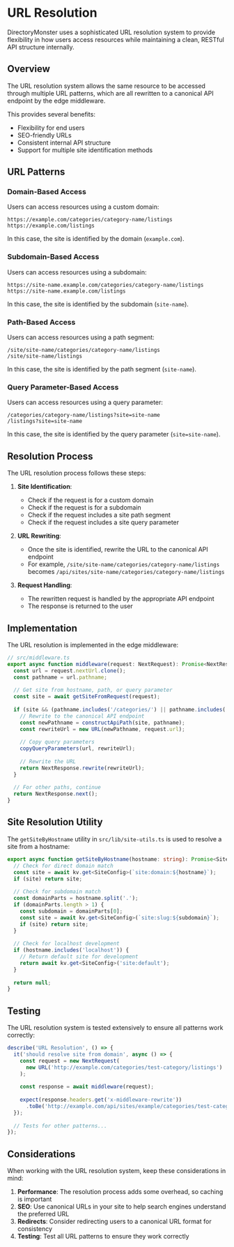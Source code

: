 # URL Resolution

DirectoryMonster uses a sophisticated URL resolution system to provide flexibility in how users access resources while maintaining a clean, RESTful API structure internally.

## Overview

The URL resolution system allows the same resource to be accessed through multiple URL patterns, which are all rewritten to a canonical API endpoint by the edge middleware.

This provides several benefits:
- Flexibility for end users
- SEO-friendly URLs
- Consistent internal API structure
- Support for multiple site identification methods

## URL Patterns

### Domain-Based Access

Users can access resources using a custom domain:

```
https://example.com/categories/category-name/listings
https://example.com/listings
```

In this case, the site is identified by the domain (`example.com`).

### Subdomain-Based Access

Users can access resources using a subdomain:

```
https://site-name.example.com/categories/category-name/listings
https://site-name.example.com/listings
```

In this case, the site is identified by the subdomain (`site-name`).

### Path-Based Access

Users can access resources using a path segment:

```
/site/site-name/categories/category-name/listings
/site/site-name/listings
```

In this case, the site is identified by the path segment (`site-name`).

### Query Parameter-Based Access

Users can access resources using a query parameter:

```
/categories/category-name/listings?site=site-name
/listings?site=site-name
```

In this case, the site is identified by the query parameter (`site=site-name`).

## Resolution Process

The URL resolution process follows these steps:

1. **Site Identification**:
   - Check if the request is for a custom domain
   - Check if the request is for a subdomain
   - Check if the request includes a site path segment
   - Check if the request includes a site query parameter

2. **URL Rewriting**:
   - Once the site is identified, rewrite the URL to the canonical API endpoint
   - For example, `/site/site-name/categories/category-name/listings` becomes `/api/sites/site-name/categories/category-name/listings`

3. **Request Handling**:
   - The rewritten request is handled by the appropriate API endpoint
   - The response is returned to the user

## Implementation

The URL resolution is implemented in the edge middleware:

```typescript
// src/middleware.ts
export async function middleware(request: NextRequest): Promise<NextResponse> {
  const url = request.nextUrl.clone();
  const pathname = url.pathname;
  
  // Get site from hostname, path, or query parameter
  const site = await getSiteFromRequest(request);
  
  if (site && (pathname.includes('/categories/') || pathname.includes('/listings'))) {
    // Rewrite to the canonical API endpoint
    const newPathname = constructApiPath(site, pathname);
    const rewriteUrl = new URL(newPathname, request.url);
    
    // Copy query parameters
    copyQueryParameters(url, rewriteUrl);
    
    // Rewrite the URL
    return NextResponse.rewrite(rewriteUrl);
  }
  
  // For other paths, continue
  return NextResponse.next();
}
```

## Site Resolution Utility

The `getSiteByHostname` utility in `src/lib/site-utils.ts` is used to resolve a site from a hostname:

```typescript
export async function getSiteByHostname(hostname: string): Promise<SiteConfig | null> {
  // Check for direct domain match
  const site = await kv.get<SiteConfig>(`site:domain:${hostname}`);
  if (site) return site;
  
  // Check for subdomain match
  const domainParts = hostname.split('.');
  if (domainParts.length > 1) {
    const subdomain = domainParts[0];
    const site = await kv.get<SiteConfig>(`site:slug:${subdomain}`);
    if (site) return site;
  }
  
  // Check for localhost development
  if (hostname.includes('localhost')) {
    // Return default site for development
    return await kv.get<SiteConfig>('site:default');
  }
  
  return null;
}
```

## Testing

The URL resolution system is tested extensively to ensure all patterns work correctly:

```typescript
describe('URL Resolution', () => {
  it('should resolve site from domain', async () => {
    const request = new NextRequest(
      new URL('http://example.com/categories/test-category/listings')
    );
    
    const response = await middleware(request);
    
    expect(response.headers.get('x-middleware-rewrite'))
      .toBe('http://example.com/api/sites/example/categories/test-category/listings');
  });
  
  // Tests for other patterns...
});
```

## Considerations

When working with the URL resolution system, keep these considerations in mind:

1. **Performance**: The resolution process adds some overhead, so caching is important
2. **SEO**: Use canonical URLs in your site to help search engines understand the preferred URL
3. **Redirects**: Consider redirecting users to a canonical URL format for consistency
4. **Testing**: Test all URL patterns to ensure they work correctly

